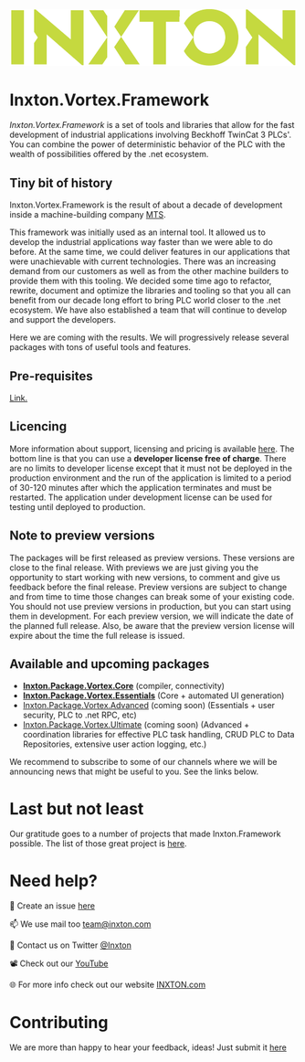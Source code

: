 ![Inxton logo](./images/logo.png)

# Inxton.Vortex.Framework

*Inxton.Vortex.Framework* is a set of tools and libraries that allow for the fast development of industrial applications involving Beckhoff TwinCat 3 PLCs'. You can combine the power of deterministic behavior of the PLC with the wealth of possibilities offered by the .net ecosystem.

## Tiny bit of history

Inxton.Vortex.Framework is the result of about a decade of development inside a machine-building company [MTS](https://mts.sk/en).

This framework was initially used as an internal tool. It allowed us to develop the industrial applications way faster than we were able to do before. At the same time, we could deliver features in our applications that were unachievable with current technologies.   There was an increasing demand from our customers as well as from the other machine builders to provide them with this tooling. We decided some time ago to refactor, rewrite, document and optimize the libraries and tooling so that you all can benefit from our decade long effort to bring PLC world closer to the .net ecosystem. We have also established a team that will continue to develop and support the developers.

Here we are coming with the results. We will progressively release several packages with tons of useful tools and features.

## Pre-requisites

[Link.](articles/common/PREREQUISITES.md)

## Licencing

More information about support, licensing and pricing is available [here](https://www.inxton.com/pricing). The bottom line is that you can use a **developer license free of charge**. There are no limits to developer license except that it must not be deployed in the production environment and the run of the application is limited to a period of 30-120 minutes after which the application terminates and must be restarted. The application under development license can be used for testing until deployed to production.

## Note to preview versions

The packages will be first released as preview versions. These versions are close to the final release. With previews we are just giving you the opportunity to start working with new versions, to comment and give us feedback before the final release. Preview versions are subject to change and from time to time those changes can break some of your existing code. You should not use preview versions in production, but you can start using them in development. For each preview version, we will indicate the date of the planned full release. Also, be aware that the preview version license will expire about the time the full release is issued.

## Available and upcoming packages

- **[Inxton.Package.Vortex.Core](articles/01core/getting_started/getting_started.md)** (compiler, connectivity)
- **[Inxton.Package.Vortex.Essentials](articles/02essentials/getting_started/getting_started.md)** (Core + automated UI generation)
- [Inxton.Package.Vortex.Advanced](https://www.inxton.com) (coming soon) (Essentials + user security, PLC to .net RPC, etc)
- [Inxton.Package.Vortex.Ultimate](https://www.inxton.com) (coming soon) (Advanced + coordination libraries for effective PLC task handling, CRUD PLC to Data Repositories, extensive user action logging, etc.)

We recommend to subscribe to some of our channels where we will be announcing news that might be useful to you. See the links below.

# Last but not least

Our gratitude goes to a number of projects that made Inxton.Framework possible. The list of those great project is [here](https://github.com/Inxton/Legal/blob/master/notices.md).

# Need help?

🧪  Create an issue [here](https://github.com/Inxton/Feedback/issues/new/choose)

📫  We use mail too team@inxton.com

🐤  Contact us on Twitter [@Inxton](https://twitter.com/inxtonteam)

📽  Check out our [YouTube](https://www.youtube.com/channel/UCB3EcnWyLSsV5gqSt8PRDXA/featured)

🌐  For more info check out our website [INXTON.com](https://www.inxton.com/)

# Contributing

We are more than happy to hear your feedback, ideas!
Just submit it [here](https://github.com/Inxton/Feedback/issues/new/choose)  

 